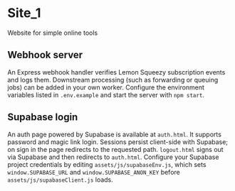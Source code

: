 # Site_1
Website for simple online tools

## Webhook server

An Express webhook handler verifies Lemon Squeezy subscription events and logs
them. Downstream processing (such as forwarding or queuing jobs) can be added in
your own worker. Configure the environment variables listed in `.env.example`
and start the server with `npm start`.

## Supabase login

An auth page powered by Supabase is available at `auth.html`. It supports
password and magic link login. Sessions persist client-side with Supabase; on
sign in the page redirects to the requested path. `logout.html` signs out via
Supabase and then redirects to `auth.html`. Configure your Supabase project
credentials by editing `assets/js/supabaseEnv.js`, which sets
`window.SUPABASE_URL` and `window.SUPABASE_ANON_KEY` before
`assets/js/supabaseClient.js` loads.
